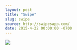 ```yaml
---
layout: post
title: "Swipe"
slug: swipe
source: http://swipesapp.com/
date: 2015-4-22 00:00:00 -0700
---
```


<img src="{{ site.url }}/assets/img/screenshots/swipe.jpg">
